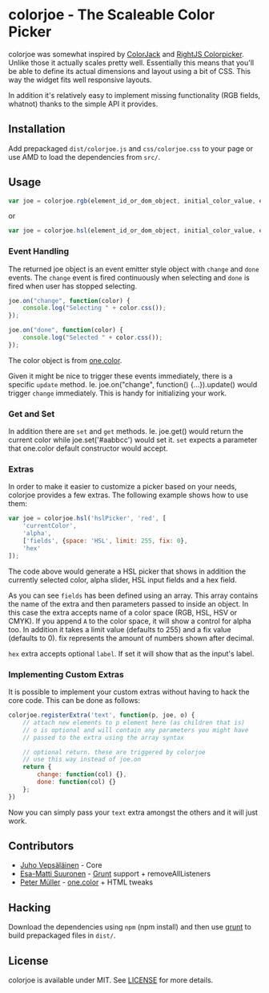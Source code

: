 # colorjoe - The Scaleable Color Picker

colorjoe was somewhat inspired by
[ColorJack](http://www.dynamicdrive.com/dynamicindex11/colorjack/index.htm) and
[RightJS Colorpicker](http://rightjs.org/ui/colorpicker). Unlike those it
actually scales pretty well. Essentially this means that you'll be able to
define its actual dimensions and layout using a bit of CSS. This way the widget
fits well responsive layouts.

In addition it's relatively easy to implement missing functionality (RGB fields,
whatnot) thanks to the simple API it provides.

## Installation

Add prepackaged `dist/colorjoe.js` and `css/colorjoe.css` to your page or use AMD to load
the dependencies from `src/`.

## Usage

```javascript
var joe = colorjoe.rgb(element_id_or_dom_object, initial_color_value, extras);
```

or

```javascript
var joe = colorjoe.hsl(element_id_or_dom_object, initial_color_value, extras);
```

### Event Handling

The returned joe object is an event emitter style object with `change` and
`done` events. The `change` event is fired continuously when selecting and
`done` is fired when user has stopped selecting.


```javascript
joe.on("change", function(color) {
    console.log("Selecting " + color.css());
});

joe.on("done", function(color) {
    console.log("Selected " + color.css());
});
```

The color object is from [one.color](https://github.com/One-com/one-color).

Given it might be nice to trigger these events immediately, there is a specific
`update` method. Ie. joe.on("change", function() {...}).update() would trigger
`change` immediately. This is handy for initializing your work.

### Get and Set

In addition there are `set` and `get` methods. Ie. joe.get() would return the
current color while joe.set('#aabbcc') would set it. `set` expects a parameter
that one.color default constructor would accept.

### Extras

In order to make it easier to customize a picker based on your needs, colorjoe
provides a few extras. The following example shows how to use them:

```javascript
var joe = colorjoe.hsl('hslPicker', 'red', [
    'currentColor',
    'alpha',
    ['fields', {space: 'HSL', limit: 255, fix: 0},
    'hex'
]);
```

The code above would generate a HSL picker that shows in addition the currently
selected color, alpha slider, HSL input fields and a hex field.

As you can see `fields` has been defined using an array. This array contains
the name of the extra and then parameters passed to inside an object. In this
case the extra accepts name of a color space (RGB, HSL, HSV or CMYK). If you
append `A` to the color space, it will show a control for alpha too. In
addition it takes a limit value (defaults to 255) and a fix value
(defaults to 0). fix represents the amount of numbers shown after decimal.

`hex` extra accepts optional `label`. If set it will show that as the input's
label.

### Implementing Custom Extras

It is possible to implement your custom extras without having to hack the core
code. This can be done as follows:

```javascript
colorjoe.registerExtra('text', function(p, joe, o) {
    // attach new elements to p element here (as children that is)
    // o is optional and will contain any parameters you might have
    // passed to the extra using the array syntax

    // optional return. these are triggered by colorjoe
    // use this way instead of joe.on
    return {
        change: function(col) {},
        done: function(col) {}
    };
})
```

Now you can simply pass your `text` extra amongst the others and it will just
work.

## Contributors

* [Juho Vepsäläinen](https://github.com/bebraw) - Core
* [Esa-Matti Suuronen](https://github.com/epeli) -
  [Grunt](https://github.com/cowboy/grunt) support + removeAllListeners
* [Peter Müller](https://github.com/Munter) -
  [one.color](https://github.com/One-com/one-color) + HTML tweaks

## Hacking

Download the dependencies using `npm` (npm install) and then use [grunt](http://gruntjs.com/) to build prepackaged files in `dist/`.

## License

colorjoe is available under MIT. See [LICENSE](https://github.com/bebraw/colorjoe/blob/master/LICENSE) for more details.


